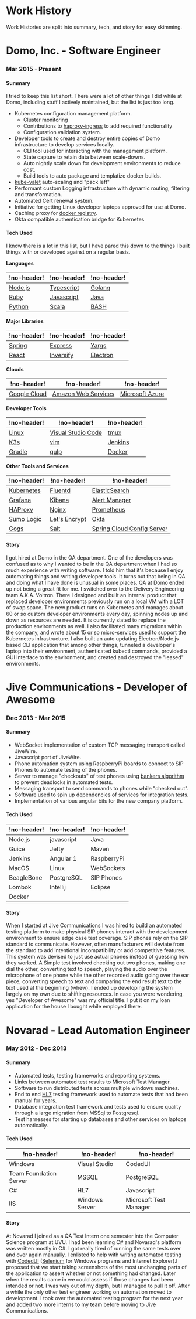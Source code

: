 # Work History

Work Histories are split into summary, tech, and story for easy skimming.

# Domo, Inc. - Software Engineer

### Mar 2015 - Present

#### Summary

I tried to keep this list short. There were a lot of other things I did while at
Domo, including stuff I actively maintained, but the list is just too long.

- Kubernetes configuration management platform.
  - Cluster monitoring
  - Contributions to
    [haproxy-ingress](https://github.com/jcmoraisjr/haproxy-ingress) to add
    required functionality
  - Configuration validation system.
- Developer tools to create and destroy entire copies of Domo infrastructure to
  develop services locally.
  - CLI tool used for interacting with the management platform.
  - State capture to retain data between scale-downs.
  - Auto nightly scale down for development environments to reduce cost.
  - Build tools to auto package and templatize docker builds.
- [kube-valet](https://kube-valet.io) auto-scaling and "pack left"
- Performant custom Logging infrastructure with dynamic routing, filtering and
  transformation.
- Automated Cert renewal system.
- Initiative for getting Linux developer laptops approved for use at Domo.
- Caching proxy for [docker registry](https://docs.docker.com/registry/).
- Okta compatible authentication bridge for Kubernetes

#### Tech Used

I know there is a lot in this list, but I have pared this down to the things I
built things with or developed against on a regular basis.

**Languages**

| !no-header!                       | !no-header!                                                        | !no-header!                                     |
| --------------------------------- | ------------------------------------------------------------------ | ----------------------------------------------- |
| [Node.js](https://nodejs.org)     | [Typescript](https://typescriptlang.org)                           | [Golang](https://golang.org)                    |
| [Ruby](https://ruby-lang.org)     | [Javascript](https://developer.mozilla.org/bm/docs/Web/JavaScript) | [Java](https://www.oracle.com/technetwork/java) |
| [Python](https://www.python.org/) | [Scala](https://www.scala-lang.org/)                               | [BASH](https://www.gnu.org/software/bash/)      |

**Major Libraries**

| !no-header!                   | !no-header!                       | !no-header!                         |
| ----------------------------- | --------------------------------- | ----------------------------------- |
| [Spring](https://spring.io/)  | [Express](https://expressjs.com/) | [Yargs](http://yargs.js.org/)       |
| [React](https://reactjs.org/) | [Inversify](http://inversify.io/) | [Electron](https://electronjs.org/) |

**Clouds**

| !no-header!                               | !no-header!                                    | !no-header!                                           |
| ----------------------------------------- | ---------------------------------------------- | ----------------------------------------------------- |
| [Google Cloud](https://cloud.google.com/) | [Amazon Web Services](https://aws.amazon.com/) | [Microsoft Azure](https://azure.microsoft.com/en-us/) |

**Developer Tools**

| !no-header!                               | !no-header!                                          | !no-header!                          |
| ----------------------------------------- | ---------------------------------------------------- | ------------------------------------ |
| [Linux](https://www.linuxfoundation.org/) | [Visual Studio Code](https://code.visualstudio.com/) | [tmux](https://github.com/tmux/tmux) |
| [K3s](https://k3s.io/)                    | [vim](https://www.vim.org/)                          | [Jenkins](https://jenkins.io/)       |
| [Gradle](https://gradle.org/)             | [gulp](https://gulpjs.com/)                          | [Docker](https://www.docker.com/)    |

**Other Tools and Services**

| !no-header!                              | !no-header!                                      | !no-header!                                                                  |
| ---------------------------------------- | ------------------------------------------------ | ---------------------------------------------------------------------------- |
| [Kubernetes](https://kubernetes.io/)     | [Fluentd](https://www.fluentd.org/)              | [ElasticSearch](https://www.elastic.co/)                                     |
| [Grafana](https://grafana.com/)          | [Kibana](https://www.elastic.co/products/kibana) | [Alert Manager](https://prometheus.io/docs/alerting/alertmanager/)           |
| [HAProxy](https://www.haproxy.org/)      | [Nginx](https://www.nginx.com/)                  | [Prometheus](https://prometheus.io/)                                         |
| [Sumo Logic](https://www.sumologic.com/) | [Let's Encrypt](https://letsencrypt.org/)        | [Okta](https://www.okta.com/)                                                |
| [Gogs](https://gogs.io/)                 | [Salt](https://www.saltstack.com/)               | [Spring Cloud Config Server](https://spring.io/projects/spring-cloud-config) |

#### Story

I got hired at Domo in the QA department. One of the developers was confused as
to why I wanted to be in the QA department when I had so much experience with
writing software. I told him that it's because I enjoy automating things and
writing developer tools. It turns out that being in QA and doing what I have
done is unusual in some places. QA at Domo ended up not being a great fit for
me. I switched over to the Delivery Engineering team A.K.A. Voltron. There I
designed and built an internal product that replaced developer environments
previously run on a local VM with a LOT of swap space. The new product runs on
Kubernetes and manages about 60 or so custom developer environments every day,
spinning nodes up and down as resources are needed. It is currently slated to
replace the production environments as well. I also facilitated many migrations
within the company, and wrote about 15 or so micro-services used to support the
Kubernetes infrastructure. I also built an auto updating Electron/Node.js based
CLI application that among other things, tunneled a developer's laptop into
their environment, authenticated kubectl commands, provided a GUI interface to
the environment, and created and destroyed the "leased" environments.

# Jive Communications - Developer of Awesome

### Dec 2013 - Mar 2015

#### Summary

- WebSocket implementation of custom TCP messaging transport called JiveWire.
- Javascript port of JiveWire.
- Phone automation system using RaspberryPi boards to connect to SIP Phones to
  automate testing of the phones.
- Server to manage "checkouts" of test phones using
  [bankers algorithm](https://en.wikipedia.org/wiki/Banker%27s_algorithm) to
  prevent deadlocks in automated tests.
- Messaging transport to send commands to phones while "checked out".
- Software used to spin up dependencies of services for integration tests.
- Implementation of various angular bits for the new company platform.

#### Tech Used

| !no-header! | !no-header! | !no-header! |
| ----------- | ----------- | ----------- |
| Node.js     | javascript  | Java        |
| Guice       | Jetty       | Maven       |
| Jenkins     | Angular 1   | RaspberryPi |
| MacOS       | Linux       | WebSockets  |
| BeagleBone  | PostgreSQL  | SIP Phones  |
| Lombok      | Intellij    | Eclipse     |
| Docker      |

#### Story

When I started at Jive Communications I was hired to build an automated testing
platform to make physical SIP phones interact with the development environment
to ensure edge case test coverage. SIP phones rely on the SIP standard to
communicate. However, often manufacturers will deviate from the standard to add
intentional incompatibility or add competitive features. This system was devised
to just use actual phones instead of guessing how they worked. A Simple test
involved checking out two phones, making one dial the other, converting text to
speech, playing the audio over the microphone of one phone while the other
recorded audio going over the ear piece, converting speech to text and comparing
the end result text to the text used at the beginning (whew). I ended up
developing the system largely on my own due to shifting resources. In case you
were wondering, yes "Developer of Awesome" was my official title. I put it on my
loan application for the house I bought while employed there.

# Novarad - Lead Automation Engineer

### May 2012 - Dec 2013

#### Summary

- Automated tests, testing frameworks and reporting systems.
- Links between automated test results to Microsoft Test Manager.
- Software to run distributed tests across multiple windows machines.
- End to end [HL7](https://www.hl7.org/) testing framework used to automate
  tests that had been manual for years.
- Database integration test framework and tests used to ensure quality through a
  large migration from MSSql to Postgresql.
- Test harnesses for starting up databases and other services on laptops
  automatically.

#### Tech Used

| !no-header!            | !no-header!    | !no-header!            |
| ---------------------- | -------------- | ---------------------- |
| Windows                | Visual Studio  | CodedUI                |
| Team Foundation Server | MSSQL          | PostgreSQL             |
| C#                     | HL7            | Javascript             |
| IIS                    | Windows Server | Microsoft Test Manager |

#### Story

At Novarad I joined as a QA Test Intern one semester into the Computer Science
program at UVU. I had been learning C# and Novarad's platform was written mostly
in C#. I got really tired of running the same tests over and over again
manually. I enlisted to help with writing automated testing with
[CodedUI](https://docs.microsoft.com/en-us/visualstudio/test/use-ui-automation-to-test-your-code?view=vs-2019)
([Selenium](https://www.seleniumhq.org/) for Windows programs and Internet
Explorer).I proposed that we start taking screenshots of the most unchanging
parts of the application to assert whether or not something had changed. Later
when the results came in we could assess if those changes had been intended or
not. I was way out of my depth, but I managed to pull it off. After a while the
only other test engineer working on automation moved to development. I took over
the automated testing program for the next year and added two more interns to my
team before moving to Jive Communications.
